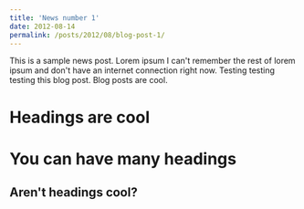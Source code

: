 ```yaml
---
title: 'News number 1'
date: 2012-08-14
permalink: /posts/2012/08/blog-post-1/
---
```


This is a sample news post. Lorem ipsum I can't remember the rest of lorem ipsum and don't have an internet connection right now. Testing testing testing this blog post. Blog posts are cool.

Headings are cool
======

You can have many headings
======

Aren't headings cool?
------
